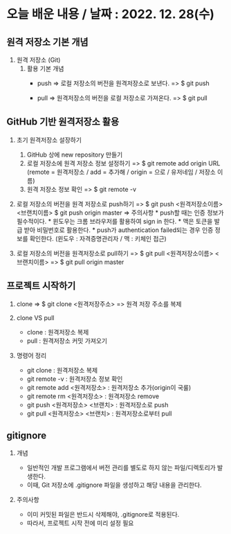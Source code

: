 # 오늘 배운 내용 / 날짜 : 2022. 12. 28(수)

## 원격 저장소 기본 개념 

1. 원격 저장소 (Git)
    1) 활용 기본 개념
        -  push 
           => 로컬 저장소의 버전을 원격저장소로 보낸다. 
           => $ git push

        - pull 
            => 원격저장소의 버전을 로컬 저장소로 가져온다.
            => $ git pull

## GitHub 기반 원격저장소 활용 

1. 초기 원격저장소 설장하기
    1) GitHub 상에 new repository 만들기
    2) 로컬 저장소에 원격 저장소 정보 설정하기
        => $ git remote add origin URL 
        (remote = 원격저장소 / add = 추가해 / origin = 으로 / 유저네임 / 저장소 이름)
    3) 원격 저장소 정보 확인 
        => $ git remote -v      

2. 로컬 저장소의 버전을 원격 저장소로 push하기
    =>  $ git push <원격저장소이름> <브랜치이름>
        $ git push origin master
    => 주의사항 
        * push할 때는 인증 정보가 필수적이다.
        * 윈도우는 크롬 브라우저를 활용하여 sign in 한다. 
        * 맥은 토큰을 발급 받아 비밀번호로 활용한다. 
        * push가 authentication failed되는 경우 인증 정보를 확인한다. (윈도우 : 자격증명관리자 / 맥 : 키체인 접근)

3. 로컬 저장소의 버전을 원격저장소로 pull하기
    => $ git pull <원격저장소이름> <브랜치이름>
    => $ git pull origin master

## 프로젝트 시작하기

1. clone 
    => $ git clone <원격저장주소>
    => 원격 저장 주소를 복제

2.  clone VS pull 
    - clone : 원격저장소 복제
    - pull : 원격저장소 커밋 가져오기 

3. 명령어 정리
    - git clone <url> : 원격저장소 복제
    - git remote -v : 원격저장소 정보 확인 
    - git remote add <원격저장소> <url> : 원격저장소 추가(origin이 국룰)
    - git remote rm <원격저장소>  : 원격저장소 remove
    - git push <원격저장소> <브랜치> : 원격저장소로 push
    - git pull <원격저장소> <브랜치> : 원격저장소로부터 pull

## gitignore

1. 개념 
    - 일반적인 개발 프로그램에서 버전 관리를 별도로 하지 않는 파일/디렉토리가 발생한다.
    - 이때, Git 저장소에 .gitignore 파일을 생성하고 해당 내용을 관리한다. 

2. 주의사항 
    - 이미 커밋된 파일은 반드시 삭제해야, .gitignore로 적용된다. 
    - 따라서, 프로젝트 시작 전에 미리 설정 필요








    

        